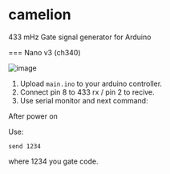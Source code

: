 # camelion
433 mHz Gate signal generator for Arduino

=== Nano v3 (ch340)

![image](http://github.com/sw3nlab/camelion/master/nano.png)

1) Upload `main.ino` to your arduino controller.
2) Connect pin 8 to 433 rx / pin 2 to recive.
3) Use serial monitor and next command:

After power on

Use:

`send 1234`

 where 1234 you gate code.
